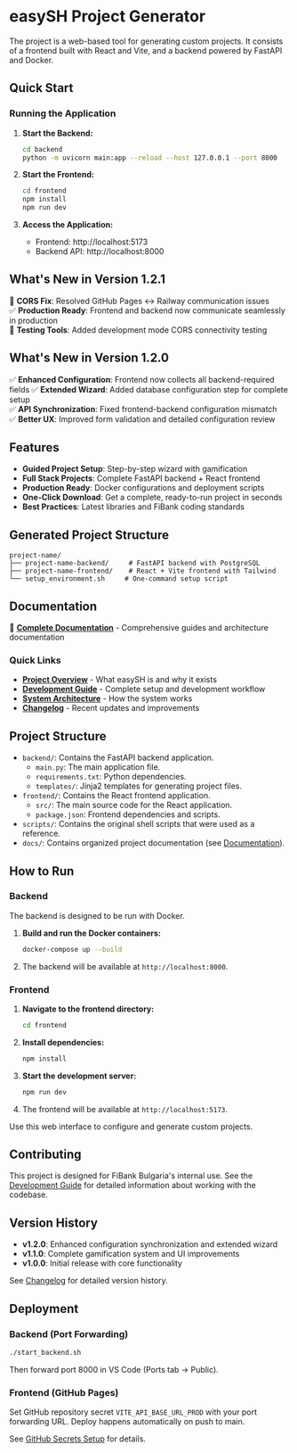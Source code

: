 # easySH Project Generator

The project is a web-based tool for generating custom projects. It consists of a frontend built with React and Vite, and a backend powered by FastAPI and Docker.

## Quick Start

### Running the Application

1. **Start the Backend:**

   ```bash
   cd backend
   python -m uvicorn main:app --reload --host 127.0.0.1 --port 8000
   ```

2. **Start the Frontend:**

   ```bash
   cd frontend
   npm install
   npm run dev
   ```

3. **Access the Application:**
   - Frontend: http://localhost:5173
   - Backend API: http://localhost:8000

## What's New in Version 1.2.1

🔧 **CORS Fix**: Resolved GitHub Pages ↔ Railway communication issues  
✅ **Production Ready**: Frontend and backend now communicate seamlessly in production  
🧪 **Testing Tools**: Added development mode CORS connectivity testing  

## What's New in Version 1.2.0

✅ **Enhanced Configuration**: Frontend now collects all backend-required fields
✅ **Extended Wizard**: Added database configuration step for complete setup  
✅ **API Synchronization**: Fixed frontend-backend configuration mismatch  
✅ **Better UX**: Improved form validation and detailed configuration review

## Features

- **Guided Project Setup**: Step-by-step wizard with gamification
- **Full Stack Projects**: Complete FastAPI backend + React frontend
- **Production Ready**: Docker configurations and deployment scripts
- **One-Click Download**: Get a complete, ready-to-run project in seconds
- **Best Practices**: Latest libraries and FiBank coding standards

## Generated Project Structure

```
project-name/
├── project-name-backend/     # FastAPI backend with PostgreSQL
├── project-name-frontend/    # React + Vite frontend with Tailwind
└── setup_environment.sh     # One-command setup script
```

## Documentation

📖 **[Complete Documentation](docs/README.md)** - Comprehensive guides and architecture documentation

### Quick Links

- **[Project Overview](docs/01-project-overview/README.md)** - What easySH is and why it exists
- **[Development Guide](docs/05-development/development-guide.md)** - Complete setup and development workflow
- **[System Architecture](docs/02-architecture/system-architecture.md)** - How the system works
- **[Changelog](docs/06-fixes-and-improvements/changelog.md)** - Recent updates and improvements

## Project Structure

- `backend/`: Contains the FastAPI backend application.
  - `main.py`: The main application file.
  - `requirements.txt`: Python dependencies.
  - `templates/`: Jinja2 templates for generating project files.
- `frontend/`: Contains the React frontend application.
  - `src/`: The main source code for the React application.
  - `package.json`: Frontend dependencies and scripts.
- `scripts/`: Contains the original shell scripts that were used as a reference.
- `docs/`: Contains organized project documentation (see [Documentation](#documentation)).

## How to Run

### Backend

The backend is designed to be run with Docker.

1.  **Build and run the Docker containers:**

    ```bash
    docker-compose up --build
    ```

2.  The backend will be available at `http://localhost:8000`.

### Frontend

1.  **Navigate to the frontend directory:**

    ```bash
    cd frontend
    ```

2.  **Install dependencies:**

    ```bash
    npm install
    ```

3.  **Start the development server:**

    ```bash
    npm run dev
    ```

4.  The frontend will be available at `http://localhost:5173`.

Use this web interface to configure and generate custom projects.

## Contributing

This project is designed for FiBank Bulgaria's internal use. See the [Development Guide](docs/05-development/development-guide.md) for detailed information about working with the codebase.

## Version History

- **v1.2.0**: Enhanced configuration synchronization and extended wizard
- **v1.1.0**: Complete gamification system and UI improvements
- **v1.0.0**: Initial release with core functionality

See [Changelog](docs/06-fixes-and-improvements/changelog.md) for detailed version history.

## Deployment

### Backend (Port Forwarding)
```bash
./start_backend.sh
```
Then forward port 8000 in VS Code (Ports tab → Public).

### Frontend (GitHub Pages)
Set GitHub repository secret `VITE_API_BASE_URL_PROD` with your port forwarding URL.
Deploy happens automatically on push to main.

See [GitHub Secrets Setup](docs/05-development/github_secrets_setup_guide.md) for details.
